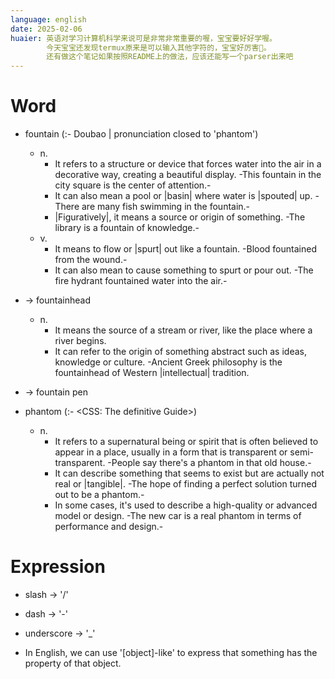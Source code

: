 ```yaml
---
language: english
date: 2025-02-06
huaier: 英语对学习计算机科学来说可是非常非常重要的喔，宝宝要好好学喔。
        今天宝宝还发现termux原来是可以输入其他字符的，宝宝好厉害🥰。
        还有做这个笔记如果按照README上的做法，应该还能写一个parser出来吧
---
```


# Word

+ fountain (:- Doubao | pronunciation closed to 'phantom')
  + n.
    + It refers to a structure or device that forces water into the 
      air in a decorative way, creating a beautiful display.
     -This fountain in the city square is the center of attention.-
    + It can also mean a pool or |basin| where water is |spouted| up.
     -There are many fish swimming in the fountain.-
    + |Figuratively|, it means a source or origin of something.
     -The library is a fountain of knowledge.-
  + v.
    + It means to flow or |spurt| out like a fountain.
     -Blood fountained from the wound.-
    + It can also mean to cause something to spurt or pour out.
     -The fire hydrant fountained water into the air.-
+ -> fountainhead
  + n.
    + It means the source of a stream or river, like the place where
      a river begins.
    + It can refer to the origin of something abstract such as ideas,
      knowledge or culture.
     -Ancient Greek philosophy is the fountainhead of Western 
      |intellectual| tradition.
+ -> fountain pen

+ phantom (:- <CSS: The definitive Guide>)
  + n.
    + It refers to a supernatural being or spirit that is often believed
      to appear in a place, usually in a form that is transparent or semi-
      transparent.
     -People say there's a phantom in that old house.-
    + It can describe something that seems to exist but are actually not 
      real or |tangible|.
     -The hope of finding a perfect solution turned out to be a phantom.-
    + In some cases, it's used to describe a high-quality or advanced 
      model or design.
     -The new car is a real phantom in terms of performance and design.-

# Expression

+ slash       -> '/'
+ dash        -> '-'
+ underscore  -> '_'

+ In English, we can use '[object]-like' to express that something has the property
  of that object.
